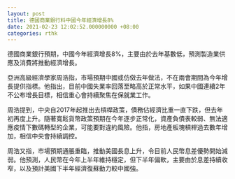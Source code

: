 ```yaml
---
layout: post
title: 德國商業銀行料中國今年經濟增長8%
date: 2021-02-23 12:02:52.000000000 +08:00
categories: rthk
---
```


德國商業銀行預期，中國今年經濟增長8%，主要由於去年基數低，預測製造業供應及消費將推動經濟增長。

亞洲高級經濟學家周浩指，市場預期中國或仿傚去年做法，不在兩會期間為今年增長提供指標。他指出，目前中國失業率回落至略高於正常水平，如果中國連續2年不公布增長目標，相信重心會持續聚焦在保就業工作。

周浩提到，中央自2017年起推出去槓桿政策，債務佔經濟比重一直下跌，但去年初再度上升。隨著寬鬆貨幣政策預期在今年逐步正常化，資產負債表較弱、無法適應疫情下數碼轉型的企業，可能要對違約風險。他指，房地產板塊槓桿過去數年增加，相信中央會持續調控。

周浩又指，市場預期通脹重臨，推動美國長息上升，令目前人民幣息差優勢開始減弱。他預測，人民幣在今年上半年維持穩定，但下半年偏軟，主要由於息差持續收窄，以及預計美國下半年經濟復蘇動力較中國強。
